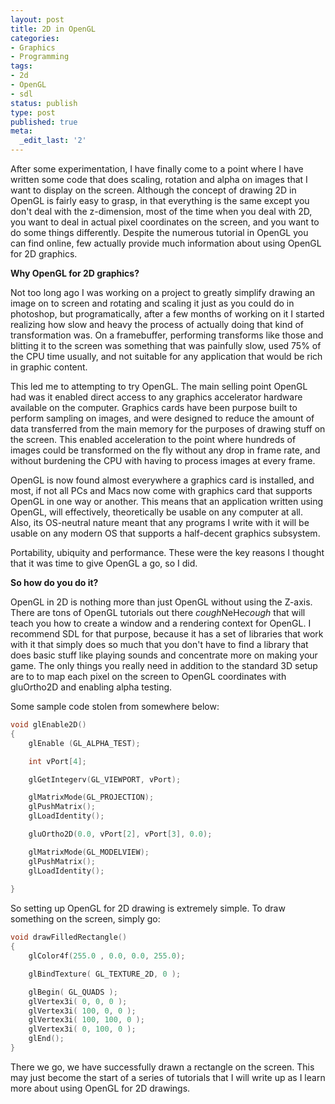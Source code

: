 ```yaml
---
layout: post
title: 2D in OpenGL
categories:
- Graphics
- Programming
tags:
- 2d
- OpenGL
- sdl
status: publish
type: post
published: true
meta:
  _edit_last: '2'
---
```

After some experimentation, I have finally come to a point where I have written some code that does scaling, rotation and alpha on images that I want to display on the screen. Although the concept of drawing 2D in OpenGL is fairly easy to grasp, in that everything is the same except you don't deal with the z-dimension, most of the time when you deal with 2D, you want to deal in actual pixel coordinates on the screen, and you want to do some things differently. Despite the numerous tutorial in OpenGL you can find online, few actually provide much information about using OpenGL for 2D graphics.

<strong>Why OpenGL for 2D graphics?</strong>

Not too long ago I was working on a project to greatly simplify drawing an image on to screen and rotating and scaling it just as you could do in photoshop, but programatically, after a few months of working on it I started realizing how slow and heavy the process of actually doing that kind of transformation was. On a framebuffer, performing transforms like those and blitting it to the screen was something that was painfully slow, used 75% of the CPU time usually, and not suitable for any application that would be rich in graphic content.

This led me to attempting to try OpenGL. The main selling point OpenGL had was it enabled direct access to any graphics accelerator hardware available on the computer. Graphics cards have been purpose built to perform sampling on images, and were designed to reduce the amount of data transferred from the main memory for the purposes of drawing stuff on the screen. This enabled acceleration to the point where hundreds of images could be transformed on the fly without any drop in frame rate, and without burdening the CPU with having to process images at every frame.

OpenGL is now found almost everywhere a graphics card is installed, and most, if not all PCs and Macs now come with graphics card that supports OpenGL in one way or another. This means that an application written using OpenGL, will effectively, theoretically be usable on any computer at all. Also, its OS-neutral nature meant that any programs I write with it will be usable on any modern OS that supports a half-decent graphics subsystem.

Portability, ubiquity and performance. These were the key reasons I thought that it was time to give OpenGL a go, so I did.

<strong>So how do you do it?</strong>

OpenGL in 2D is nothing more than just OpenGL without using the Z-axis. There are tons of OpenGL tutorials out there *cough*NeHe*cough* that will teach you how to create a window and a rendering context for OpenGL. I recommend SDL for that purpose, because it has a set of libraries that work with it that simply does so much that you don't have to find a library that does basic stuff like playing sounds and concentrate more on making your game. The only things you really need in addition to the standard 3D setup are to to map each pixel on the screen to OpenGL coordinates with gluOrtho2D and enabling alpha testing.

Some sample code stolen from somewhere below:

``` c++
void glEnable2D()
{
	glEnable (GL_ALPHA_TEST); 

	int vPort[4];

	glGetIntegerv(GL_VIEWPORT, vPort);

	glMatrixMode(GL_PROJECTION);
	glPushMatrix();
	glLoadIdentity();

	gluOrtho2D(0.0, vPort[2], vPort[3], 0.0);

	glMatrixMode(GL_MODELVIEW);
	glPushMatrix();
	glLoadIdentity();
	
}
```

So setting up OpenGL for 2D drawing is extremely simple. To draw something on the screen, simply go:

``` c++
void drawFilledRectangle()
{
	glColor4f(255.0 , 0.0, 0.0, 255.0);

	glBindTexture( GL_TEXTURE_2D, 0 );

	glBegin( GL_QUADS );
	glVertex3i( 0, 0, 0 );
	glVertex3i( 100, 0, 0 );
	glVertex3i( 100, 100, 0 );
	glVertex3i( 0, 100, 0 );
	glEnd();
}
```

There we go, we have successfully drawn a rectangle on the screen. This may just become the start of a series of tutorials that I will write up as I learn more about using OpenGL for 2D drawings.
